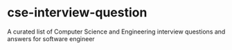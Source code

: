 # cse-interview-question
A curated list of Computer Science and Engineering interview questions and answers for software engineer
